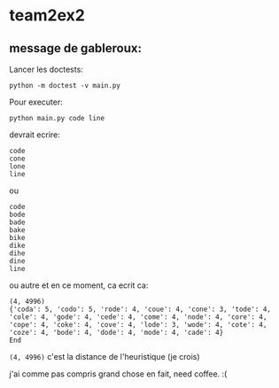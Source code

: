 team2ex2
========

## message de gableroux:

Lancer les doctests:

    python -m doctest -v main.py


Pour executer:

    python main.py code line

devrait ecrire:

    code
    cone
    lone
    line

ou

    code
    bode
    bade
    bake
    bike
    dike
    dihe
    dine
    line

ou autre et en ce moment, ca ecrit ca:

    (4, 4996)
    {'coda': 5, 'codo': 5, 'rode': 4, 'coue': 4, 'cone': 3, 'tode': 4, 'cole': 4, 'gode': 4, 'cede': 4, 'come': 4, 'node': 4, 'core': 4, 'cope': 4, 'coke': 4, 'cove': 4, 'lode': 3, 'wode': 4, 'cote': 4, 'coze': 4, 'bode': 4, 'dode': 4, 'mode': 4, 'cade': 4}
    End

`(4, 4996)` c'est la distance de l'heuristique (je crois)

j'ai comme pas compris grand chose en fait, need coffee. :(